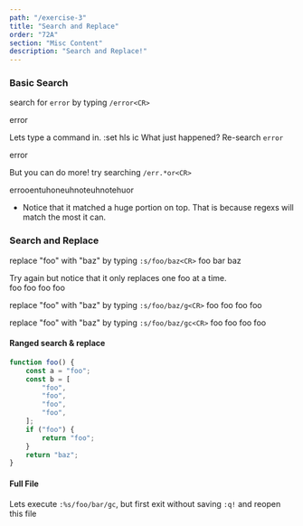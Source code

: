```yaml
---
path: "/exercise-3"
title: "Search and Replace"
order: "72A"
section: "Misc Content"
description: "Search and Replace!"
---
```


### Basic Search
search for `error` by typing `/error<CR>`

error

Lets type a command in.  :set hls ic
What just happened?
Re-search `error`

error

But you can do more! try searching `/err.*or<CR>`

errooentuhoneuhnoteuhnotehuor

* Notice that it matched a huge portion on top.  That is because regexs will
  match the most it can.

### Search and Replace
replace "foo" with "baz" by typing `:s/foo/baz<CR>`
foo bar baz

Try again but notice that it only replaces one foo at a time.  
foo foo foo foo

replace "foo" with "baz" by typing `:s/foo/baz/g<CR>`
foo foo foo foo

replace "foo" with "baz" by typing `:s/foo/baz/gc<CR>`
foo foo foo foo


#### Ranged search & replace

```typescript
function foo() {
    const a = "foo";
    const b = [
        "foo",
        "foo",
        "foo",
        "foo",
    ];
    if ("foo") {
        return "foo";
    }
    return "baz";
}
```
#### Full File
Lets execute `:%s/foo/bar/gc`, but first exit without saving `:q!` and reopen
this file

